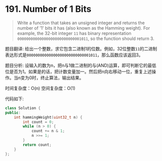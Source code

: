 # 191. Number of 1 Bits

> Write a function that takes an unsigned integer and returns the number of ’1' bits it has \(also known as the Hamming weight\). For example, the 32-bit integer `11` has binary representation `00000000000000000000000000001011`, so the function should return 3.

题目翻译: 给出一个整数，求它包含二进制1的位数。例如，32位整数`11`的二进制表达形式是`00000000000000000000000000001011`，那么函数应该返回3。

题目分析: 设输入的数为n，把n与1做二进制的与\(AND\)运算，即可判断它的最低位是否为1。如果是的话，把计数变量加一。然后把n向右移动一位，重复上述操作。当n变为0时，终止算法，输出结果。

时间复杂度：O\(n\) 空间复杂度：O\(1\)

代码如下:

```cpp
class Solution {
public:
    int hammingWeight(uint32_t n) {
        int count = 0;
        while (n > 0) {
            count += n & 1;
            n >>= 1;
        }
        return count;
    }
};
```

